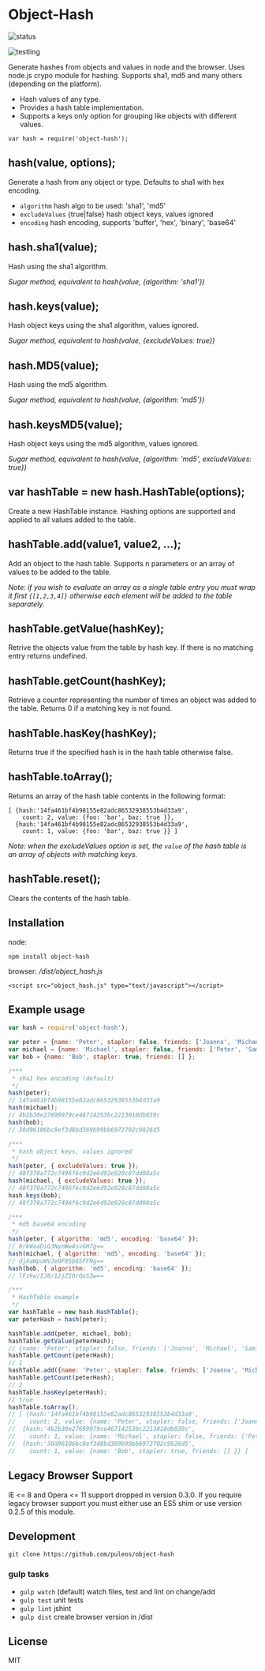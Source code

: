 # Object-Hash

![status](https://secure.travis-ci.org/puleos/object-hash.png?branch=master)

![testling](https://ci.testling.com/puleos/object-hash.png?v=0.2.0)

Generate hashes from objects and values in node and the browser.  Uses node.js
crypo module for hashing.  Supports sha1, md5 and many others (depending on the platform).

* Hash values of any type.
* Provides a hash table implementation.
* Supports a keys only option for grouping like objects with different values.

```
var hash = require('object-hash');
```
## hash(value, options);
Generate a hash from any object or type.  Defaults to sha1 with hex encoding.
*  `algorithm` hash algo to be used: 'sha1', 'md5'
*  `excludeValues` {true|false} hash object keys, values ignored
*  `encoding` hash encoding, supports 'buffer', 'hex', 'binary', 'base64'

## hash.sha1(value);
Hash using the sha1 algorithm.

*Sugar method, equivalent to hash(value, {algorithm: 'sha1'})*

## hash.keys(value);
Hash object keys using the sha1 algorithm, values ignored.

*Sugar method, equivalent to hash(value, {excludeValues: true})*

## hash.MD5(value);
Hash using the md5 algorithm.

*Sugar method, equivalent to hash(value, {algorithm: 'md5'})*

## hash.keysMD5(value);
Hash object keys using the md5 algorithm, values ignored.

*Sugar method, equivalent to hash(value, {algorithm: 'md5', excludeValues: true})*

## var hashTable = new hash.HashTable(options);
Create a new HashTable instance.  Hashing options are supported and applied to all values
added to the table.

## hashTable.add(value1, value2, ...);
Add an object to the hash table. Supports n parameters or an array of values to be
added to the table.  

*Note: if you wish to evaluate an array as a single table entry
you must wrap it first `{[1,2,3,4]}` otherwise each element will be added to the
table separately.*

## hashTable.getValue(hashKey);
Retrive the objects value from the table by hash key.  If there is no matching entry
returns undefined.

## hashTable.getCount(hashKey);
Retrieve a counter representing the number of times an object was added to
the table.  Returns 0 if a matching key is not found.

## hashTable.hasKey(hashKey);
Returns true if the specified hash is in the hash table otherwise false.

## hashTable.toArray();
Returns an array of the hash table contents in the following format:
```
[ {hash:'14fa461bf4b98155e82adc86532938553b4d33a9',
    count: 2, value: {foo: 'bar', baz: true }},
  {hash:'14fa461bf4b98155e82adc86532938553b4d33a9',
    count: 1, value: {foo: 'bar', baz: true }} ]
```
*Note: when the excludeValues option is set, the `value` of the hash table is an array of objects with matching keys.*

## hashTable.reset();
Clears the contents of the hash table.

## Installation

node:
```
npm install object-hash
```

browser: */dist/object_hash.js*
```
<script src="object_hash.js" type="text/javascript"></script>
```

## Example usage
```js
var hash = require('object-hash');

var peter = {name: 'Peter', stapler: false, friends: ['Joanna', 'Michael', 'Samir'] };
var michael = {name: 'Michael', stapler: false, friends: ['Peter', 'Samir'] };
var bob = {name: 'Bob', stapler: true, friends: [] };

/***
 * sha1 hex encoding (default)
 */
hash(peter);
// 14fa461bf4b98155e82adc86532938553b4d33a9
hash(michael);
// 4b2b30e27699979ce46714253bc2213010db039c
hash(bob);
// 38d96106bc8ef3d8bd369b99bb6972702c9826d5

/***
 * hash object keys, values ignored
 */
hash(peter, { excludeValues: true });
// 48f370a772c7496f6c9d2e6d92e920c87dd00a5c
hash(michael, { excludeValues: true });
// 48f370a772c7496f6c9d2e6d92e920c87dd00a5c
hash.keys(bob);
// 48f370a772c7496f6c9d2e6d92e920c87dd00a5c

/***
 * md5 base64 encoding
 */
hash(peter, { algorithm: 'md5', encoding: 'base64' });
// 6rkWaaDiG3NynWw4svGH7g==
hash(michael, { algorithm: 'md5', encoding: 'base64' });
// djXaWpuWVJeOF8Sb6SFFNg==
hash(bob, { algorithm: 'md5', encoding: 'base64' });
// lFzkw/IJ8/12jZI0rQeS3w==

/***
 * HashTable example
 */
var hashTable = new hash.HashTable();
var peterHash = hash(peter);

hashTable.add(peter, michael, bob);
hashTable.getValue(peterHash);
// {name: 'Peter', stapler: false, friends: ['Joanna', 'Michael', 'Samir'] };
hashTable.getCount(peterHash);
// 1
hashTable.add({name: 'Peter', stapler: false, friends: ['Joanna', 'Michael', 'Samir'] });
hashTable.getCount(peterHash);
// 2
hashTable.hasKey(peterHash);
// true
hashTable.toArray();
// [ {hash:'14fa461bf4b98155e82adc86532938553b4d33a9',
//    count: 2, value: {name: 'Peter', stapler: false, friends: ['Joanna', 'Michael', 'Samir'] }},
//  {hash:'4b2b30e27699979ce46714253bc2213010db039c',
//    count: 1, value: {name: 'Michael', stapler: false, friends: ['Peter', 'Samir'] }},
//  {hash:'38d96106bc8ef3d8bd369b99bb6972702c9826d5',
//    count: 1, value: {name: 'Bob', stapler: true, friends: [] }} ]
```

## Legacy Browser Support
IE <= 8 and Opera <= 11 support dropped in version 0.3.0.  If you require 
legacy browser support you must either use an ES5 shim or use version 0.2.5
of this module.

## Development

```
git clone https://github.com/puleos/object-hash
```

### gulp tasks
* `gulp watch` (default) watch files, test and lint on change/add
* `gulp test` unit tests
* `gulp lint` jshint
* `gulp dist` create browser version in /dist

## License
MIT
